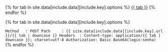 <div class="mdl-tabs mdl-js-tabs mdl-js-ripple-effect">
  <div class="mdl-tabs__tab-bar tab-left">
    {% for tab in site.data[include.data][include.key].options %}
      <a href="#{{ tab | downcase }}" class="mdl-tabs__tab {% if tab.active %}is-active{% endif %}">{{ tab }}</a>
    {% endfor %}
  </div>

  {% for tab in site.data[include.data][include.key].options %}
    <div class="mdl-tabs__panel {% if forloop.first %}is-active{% endif %}" id="{{ tab | downcase }}" markdown="1">
      ```
      Method   : POST
      Path     : {{ site.data[include.data][include.key].url }}/{{ tab | downcase }}
      Headers  : Content-type: application/{{ tab | downcase }}; charset=utf-8
                 Authorization: Basic Base64(login:senha)
      ```
    </div>
  {% endfor %}
</div>